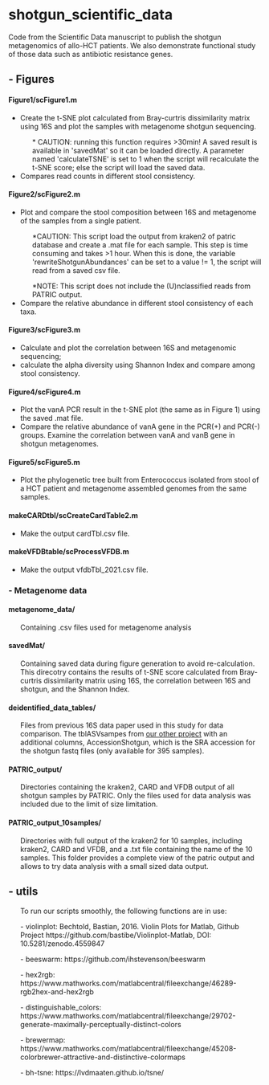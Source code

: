 # shotgun_scientific_data
 Code from the Scientific Data manuscript to publish the shotgun metagenomics of allo-HCT patients. We also demonstrate functional study of those data such as antibiotic resistance genes. 

## - Figures
#### Figure1/scFigure1.m
 
<ul>
 <li>Create the t-SNE plot calculated from Bray-curtris dissimilarity matrix using 16S and plot the samples with metagenome shotgun sequencing.  </li> 
  <ul> * CAUTION: running this function requires >30min! A saved result is available in 'savedMat' so it can be loaded directly. A parameter named 'calculateTSNE' is set to 1 when the script will recalculate the t-SNE score; else the script will load the saved data.</li>
 </ul>
 <li>Compares read counts in different stool consistency. </li>
</ul> 

#### Figure2/scFigure2.m

<ul>
   <li>Plot and compare the stool composition between 16S and metagenome of the samples from a single patient. </li> 
   <ul> *CAUTION: This script load the output from kraken2 of patric database and create a .mat file for each sample. This step is time consuming and takes >1 hour. When this is done, the variable 'rewriteShotgunAbundances' can be set to a value != 1, the script will read from a saved csv file. 
 </ul>
    </li> 
    <ul>*NOTE: This script does not include the (U)nclassified reads from PATRIC output.
   </ul>
   <li> Compare the relative abundance in different stool consistency of each taxa. </li>
</ul>

#### Figure3/scFigure3.m
<ul>
   <li>Calculate and plot the correlation between 16S and metagenomic sequencing; 
   <li>calculate the alpha diversity using Shannon Index and compare among stool consistency.  </li>
</ul>

#### Figure4/scFigure4.m
<ul>
   <li>Plot the vanA PCR result in the t-SNE plot (the same as in Figure 1) using the saved .mat file. 
   <li>Compare the relative abundance of vanA gene in the PCR(+) and PCR(-) groups. Examine the correlation between vanA  and vanB gene in shotgun metagenomes. </li>
</ul> 

#### Figure5/scFigure5.m
<ul>
   <li>Plot the phylogenetic tree built from Enterococcus isolated from stool of a HCT patient and metagenome assembled genomes from the same samples.  </li>
</ul> 

#### makeCARDtbl/scCreateCardTable2.m
<ul>
   <li>Make the output cardTbl.csv file.  </li>
</ul> 

#### makeVFDBtable/scProcessVFDB.m
<ul>
   <li>Make the output vfdbTbl_2021.csv file.  </li>
</ul> 


### - Metagenome data
#### metagenome_data/
<ul>
 Containing .csv files used for metagenome analysis
</ul>

#### savedMat/
<ul>
Containing saved data during figure generation to avoid re-calculation. This direcotry contains the results of t-SNE score calculated from Bray-curtris dissimilarity matrix using 16S, the correlation between 16S and shotgun, and the Shannon Index. 
</ul>

#### deidentified_data_tables/
<ul>
 Files from previous 16S data paper used in this study for data comparison. The tblASVsampes from <a href="https://github.com/liaochen1988/MSKCC_Microbiome_SD2021_Scripts">our other project</a> with an additional columns, AccessionShotgun, which is the SRA accession for the shotgun fastq files (only available for 395 samples).</ul>

#### PATRIC_output/
<ul>
Directories containing the kraken2, CARD and VFDB output of all shotgun samples by PATRIC. Only the files used for data analysis was included due to the limit of size limitation. </ul>

#### PATRIC_output_10samples/
<ul> 
 Directories with full output of the kraken2 for 10 samples, including kraken2, CARD and VFDB, and a .txt file containing the name of the 10 samples. This folder provides a complete view of the patric output and allows to try data analysis with a small sized data output. </ul>

## - utils
<ul>
 To run our scripts smoothly, the following functions are in use: 
 </ul>
 <ul> - violinplot: Bechtold, Bastian, 2016. Violin Plots for Matlab, Github Project
https://github.com/bastibe/Violinplot-Matlab, DOI: 10.5281/zenodo.4559847
 </ul>

 <ul> - beeswarm: https://github.com/ihstevenson/beeswarm
 </ul>
  <ul> - hex2rgb: https://www.mathworks.com/matlabcentral/fileexchange/46289-rgb2hex-and-hex2rgb
 </ul>
 <ul> - distinguishable_colors: https://www.mathworks.com/matlabcentral/fileexchange/29702-generate-maximally-perceptually-distinct-colors
 </ul>
 <ul> - brewermap: https://www.mathworks.com/matlabcentral/fileexchange/45208-colorbrewer-attractive-and-distinctive-colormaps
 </ul>
 <ul> - bh-tsne: https://lvdmaaten.github.io/tsne/

 </ul>
